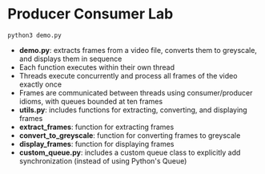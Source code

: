 # Producer Consumer Lab

    python3 demo.py

* **demo.py**: extracts frames from a video file, converts them to greyscale, and displays them in sequence
 * Each function executes within their own thread
 * Threads execute concurrently and process all frames of the video exactly once
 * Frames are communicated between threads using consumer/producer idioms, with queues bounded at ten frames
* **utils.py**: includes functions for extracting, converting, and displaying frames
 * **extract_frames**: function for extracting frames
 * **convert\_to_greyscale**: function for converting frames to greyscale
 * **display_frames**: function for displaying frames 
* **custom_queue.py**: includes a custom queue class to explicitly add synchronization (instead of using Python's Queue)

